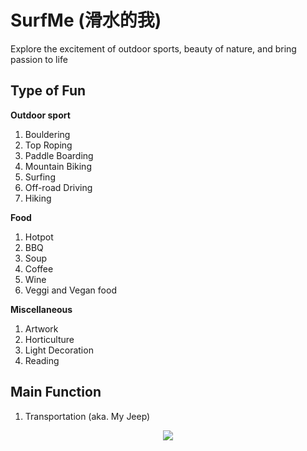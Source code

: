 # SurfMe (滑水的我)
Explore the excitement of outdoor sports, beauty of nature, and bring passion to life


## Type of Fun
**Outdoor sport**
1. Bouldering
2. Top Roping
3. Paddle Boarding
4. Mountain Biking
5. Surfing
6. Off-road Driving
7. Hiking
   
**Food**
1. Hotpot
2. BBQ
3. Soup
4. Coffee
5. Wine
6. Veggi and Vegan food

**Miscellaneous**
1. Artwork
2. Horticulture
3. Light Decoration
4. Reading


## Main Function
1. Transportation (aka. My Jeep)
<p align="center">
  <img src="https://github.com/YuncongMa/SurfMe/assets/20191790/02e9b461-aa5b-43f2-b676-abc344bbeb41">
</p>




